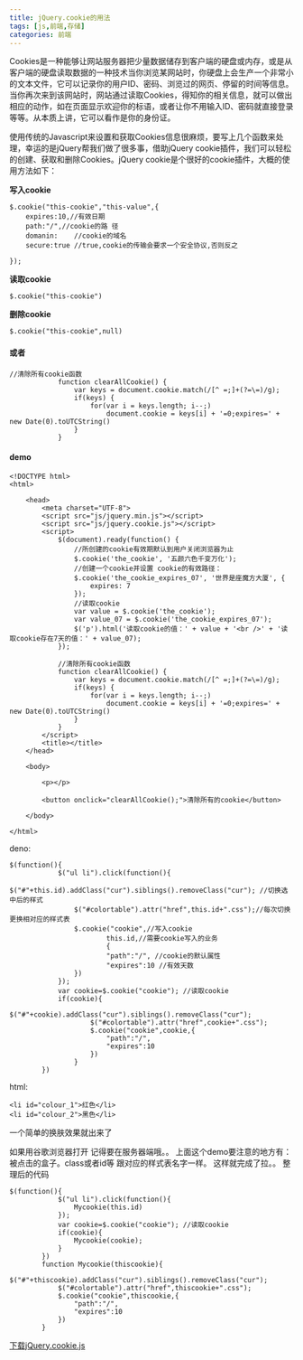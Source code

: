 ```yaml
---
title: jQuery.cookie的用法
tags: [js,前端,存储]
categories: 前端
---
```

Cookies是一种能够让网站服务器把少量数据储存到客户端的硬盘或内存，或是从客户端的硬盘读取数据的一种技术当你浏览某网站时，你硬盘上会生产一个非常小的文本文件，它可以记录你的用户ID、密码、浏览过的网页、停留的时间等信息。当你再次来到该网站时，网站通过读取Cookies，得知你的相关信息，就可以做出相应的动作，如在页面显示欢迎你的标语，或者让你不用输入ID、密码就直接登录等等。从本质上讲，它可以看作是你的身份证。

使用传统的Javascript来设置和获取Cookies信息很麻烦，要写上几个函数来处理，幸运的是jQuery帮我们做了很多事，借助jQuery cookie插件，我们可以轻松的创建、获取和删除Cookies。jQuery cookie是个很好的cookie插件，大概的使用方法如下：

**写入cookie**

```
$.cookie("this-cookie","this-value",{
    expires:10,//有效日期
    path:"/",//cookie的路 径
    domanin:    //cookie的域名
    secure:true //true,cookie的传输会要求一个安全协议,否则反之
         
});
```

**读取cookie**

```
$.cookie("this-cookie")
```

**删除cookie**

```
$.cookie("this-cookie",null)  
```

#### 或者

```
//清除所有cookie函数
			function clearAllCookie() {
				var keys = document.cookie.match(/[^ =;]+(?=\=)/g);
				if(keys) {
					for(var i = keys.length; i--;)
						document.cookie = keys[i] + '=0;expires=' + new Date(0).toUTCString()
				}
			}
```

#### demo

```
<!DOCTYPE html>
<html>

	<head>
		<meta charset="UTF-8">
		<script src="js/jquery.min.js"></script>
		<script src="js/jquery.cookie.js"></script>
		<script>
			$(document).ready(function() {
				//所创建的cookie有效期默认到用户关闭浏览器为止
				$.cookie('the_cookie', '五颜六色千变万化');
				//创建一个cookie并设置 cookie的有效路径： 
				$.cookie('the_cookie_expires_07', '世界是座魔方大厦', {
					expires: 7
				});
				//读取cookie
				var value = $.cookie('the_cookie');
				var value_07 = $.cookie('the_cookie_expires_07');
				$('p').html('读取cookie的值：' + value + '<br />' + '读取cookie存在7天的值：' + value_07);
			});

			//清除所有cookie函数
			function clearAllCookie() {
				var keys = document.cookie.match(/[^ =;]+(?=\=)/g);
				if(keys) {
					for(var i = keys.length; i--;)
						document.cookie = keys[i] + '=0;expires=' + new Date(0).toUTCString()
				}
			}
		</script>
		<title></title>
	</head>

	<body>
		
		<p></p>
		
		<button onclick="clearAllCookie();">清除所有的cookie</button>
		
	</body>

</html>
```

deno:

```
$(function(){
            $("ul li").click(function(){
                $("#"+this.id).addClass("cur").siblings().removeClass("cur"); //切换选中后的样式
                $("#colortable").attr("href",this.id+".css");//每次切换更换相对应的样式表
                $.cookie("cookie",//写入cookie
                        this.id,//需要cookie写入的业务
                        {
                        "path":"/", //cookie的默认属性
                        "expires":10 //有效天数
                })
            });
            var cookie=$.cookie("cookie"); //读取cookie
            if(cookie){
                    $("#"+cookie).addClass("cur").siblings().removeClass("cur");
                    $("#colortable").attr("href",cookie+".css");
                    $.cookie("cookie",cookie,{
                        "path":"/",
                        "expires":10
                    })
                }
        })
```

html:

```
<li id="colour_1">红色</li>
<li id="colour_2">黑色</li>
```

一个简单的换肤效果就出来了

如果用谷歌浏览器打开 记得要在服务器端哦。。
上面这个demo要注意的地方有：
被点击的盒子。class或者id等 跟对应的样式表名字一样。
这样就完成了拉。。
整理后的代码

```
$(function(){
            $("ul li").click(function(){
                Mycookie(this.id)
            });
            var cookie=$.cookie("cookie"); //读取cookie
            if(cookie){
                Mycookie(cookie);
            }
        })
        function Mycookie(thiscookie){
            $("#"+thiscookie).addClass("cur").siblings().removeClass("cur");
            $("#colortable").attr("href",thiscookie+".css");
            $.cookie("cookie",thiscookie,{
                "path":"/",
                "expires":10
            })
        }
```

[下载jQuery.cookie.js](/about/jquery.cookie.js)

